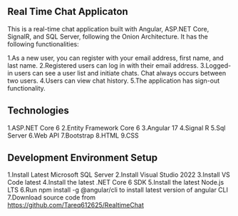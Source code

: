 Real Time Chat Applicaton
-----------------------------------
This is a real-time chat application built with Angular, ASP.NET Core, SignalR, and SQL Server, following the Onion Architecture. It has the following functionalities:

1.As a new user, you can register with your email address, first name, and last name.
2.Registered users can log in with their email address.
3.Logged-in users can see a user list and initiate chats. Chat always occurs between two users.
4.Users can view chat history.
5.The application has sign-out functionality.

Technologies
-----------------------------------
1.ASP.NET Core 6
2.Entity Framework Core 6
3.Angular 17
4.Signal R
5.Sql Server
6.Web API
7.Bootstrap
8.HTML
9.CSS

Development Environment Setup
---------------------------------------
1.Install Latest Microsoft SQL Server
2.Install Visual Studio 2022
3.Install VS Code latest 
4.Install the latest .NET Core 6 SDK
5.Install the latest Node.js LTS
6.Run npm install -g @angular/cli to install latest version of angular CLI
7.Download source code from https://github.com/Tareq612625/RealtimeChat
